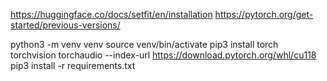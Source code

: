 https://huggingface.co/docs/setfit/en/installation
https://pytorch.org/get-started/previous-versions/

python3 -m venv venv
source venv/bin/activate
pip3 install torch torchvision torchaudio --index-url https://download.pytorch.org/whl/cu118
pip3 install -r requirements.txt

